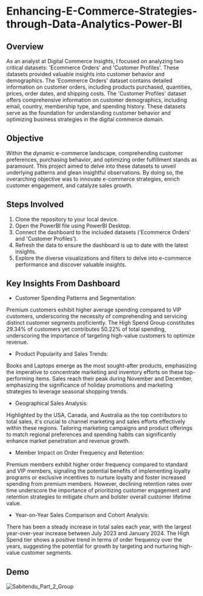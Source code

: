 # Enhancing-E-Commerce-Strategies-through-Data-Analytics-Power-BI

## Overview

As an analyst at Digital Commerce Insights, I focused on analyzing two critical datasets: 'Ecommerce Orders' and 'Customer Profiles'. These datasets provided valuable insights into customer behavior and demographics. The 'Ecommerce Orders' dataset contains detailed information on customer orders, including products purchased, quantities, prices, order dates, and shipping costs. The 'Customer Profiles' dataset offers comprehensive information on customer demographics, including email, country, membership type, and spending history. These datasets serve as the foundation for understanding customer behavior and optimizing business strategies in the digital commerce domain.

## Objective

Within the dynamic e-commerce landscape, comprehending customer preferences, purchasing behavior, and optimizing order fulfillment stands as paramount. This project aimed to delve into these datasets to unveil underlying patterns and glean insightful observations. By doing so, the overarching objective was to innovate e-commerce strategies, enrich customer engagement, and catalyze sales growth.

## Steps Involved

1. Clone the repository to your local device.
2. Open the PowerBI file using PowerBI Desktop.
3. Connect the dashboard to the included datasets ('Ecommerce Orders' and 'Customer Profiles').
4. Refresh the data to ensure the dashboard is up to date with the latest insights.
5. Explore the diverse visualizations and filters to delve into e-commerce performance and discover valuable insights.

## Key Insights From Dashboard

* Customer Spending Patterns and Segmentation:

Premium customers exhibit higher average spending compared to VIP customers, underscoring the necessity of comprehending and servicing distinct customer segments proficiently. The High Spend Group constitutes 29.34% of customers yet contributes 50.22% of total spending, underscoring the importance of targeting high-value customers to optimize revenue.

* Product Popularity and Sales Trends:

Books and Laptops emerge as the most sought-after products, emphasizing the imperative to concentrate marketing and inventory efforts on these top-performing items. Sales reach their peak during November and December, emphasizing the significance of holiday promotions and marketing strategies to leverage seasonal shopping trends.

* Geographical Sales Analysis:

Highlighted by the USA, Canada, and Australia as the top contributors to total sales, it's crucial to channel marketing and sales efforts effectively within these regions. Tailoring marketing campaigns and product offerings to match regional preferences and spending habits can significantly enhance market penetration and revenue growth.

* Member Impact on Order Frequency and Retention:

Premium members exhibit higher order frequency compared to standard and VIP members, signaling the potential benefits of implementing loyalty programs or exclusive incentives to nurture loyalty and foster increased spending from premium members. However, declining retention rates over time underscore the importance of prioritizing customer engagement and retention strategies to mitigate churn and bolster overall customer lifetime value.

* Year-on-Year Sales Comparison and Cohort Analysis:

There has been a steady increase in total sales each year, with the largest year-over-year increase between July 2023 and January 2024. The High Spend tier shows a positive trend in terms of order frequency over the years, suggesting the potential for growth by targeting and nurturing high-value customer segments.

## Demo
![Sabitendu_Part_2_Group](https://github.com/sabitendu/Enhancing-E-Commerce-Strategies-through-Data-Analytics-Power-BI/assets/117887431/e8268e51-b4b7-40a7-abec-d27f8d3742d9)
